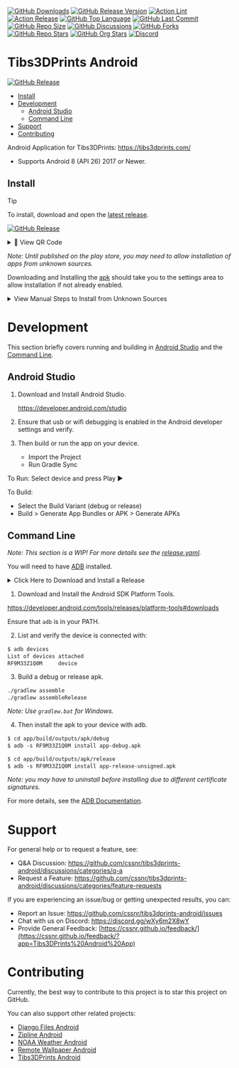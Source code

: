 [![GitHub Downloads](https://img.shields.io/github/downloads/cssnr/tibs3dprints-android/total?logo=github)](https://github.com/cssnr/tibs3dprints-android/releases/latest/download/tibs3dprints.apk)
[![GitHub Release Version](https://img.shields.io/github/v/release/cssnr/tibs3dprints-android?logo=github)](https://github.com/cssnr/tibs3dprints-android/releases/latest)
[![Action Lint](https://img.shields.io/github/actions/workflow/status/cssnr/tibs3dprints-android/release.yaml?logo=github&logoColor=white&label=lint)](https://github.com/cssnr/tibs3dprints-android/actions/workflows/lint.yaml)
[![Action Release](https://img.shields.io/github/actions/workflow/status/cssnr/tibs3dprints-android/lint.yaml?logo=github&logoColor=white&label=release)](https://github.com/cssnr/tibs3dprints-android/actions/workflows/release.yaml)
[![GitHub Top Language](https://img.shields.io/github/languages/top/cssnr/tibs3dprints-android?logo=htmx)](https://github.com/cssnr/tibs3dprints-android)
[![GitHub Last Commit](https://img.shields.io/github/last-commit/cssnr/tibs3dprints-android?logo=github&label=updated)](https://github.com/cssnr/tibs3dprints-android/graphs/commit-activity)
[![GitHub Repo Size](https://img.shields.io/github/repo-size/cssnr/tibs3dprints-android?logo=bookstack&logoColor=white&label=repo%20size)](https://github.com/cssnr/tibs3dprints-android)
[![GitHub Discussions](https://img.shields.io/github/discussions/cssnr/tibs3dprints-android)](https://github.com/cssnr/tibs3dprints-android/discussions)
[![GitHub Forks](https://img.shields.io/github/forks/cssnr/tibs3dprints-android?style=flat&logo=github)](https://github.com/cssnr/tibs3dprints-android/forks)
[![GitHub Repo Stars](https://img.shields.io/github/stars/cssnr/tibs3dprints-android?style=flat&logo=github)](https://github.com/cssnr/tibs3dprints-android/stargazers)
[![GitHub Org Stars](https://img.shields.io/github/stars/cssnr?style=flat&logo=github&label=org%20stars)](https://cssnr.github.io/)
[![Discord](https://img.shields.io/discord/899171661457293343?logo=discord&logoColor=white&label=discord&color=7289da)](https://discord.gg/wXy6m2X8wY)

# Tibs3DPrints Android

[![GitHub Release](https://img.shields.io/github/v/release/cssnr/tibs3dprints-android?style=for-the-badge&logo=android&label=Download%20Android%20APK&color=A4C639)](https://github.com/cssnr/tibs3dprints-android/releases/latest/download/tibs3dprints.apk)

- [Install](#Install)
- [Development](#Development)
  - [Android Studio](#Android-Studio)
  - [Command Line](#Command-Line)
- [Support](#Support)
- [Contributing](#Contributing)

Android Application for Tibs3DPrints: https://tibs3dprints.com/

- Supports Android 8 (API 26) 2017 or Newer.

## Install

> [!TIP]  
> To install, download and open the [latest release](https://github.com/cssnr/tibs3dprints-android/releases/latest).
>
> [![GitHub Release](https://img.shields.io/github/v/release/cssnr/tibs3dprints-android?style=for-the-badge&logo=android&label=Download%20Android%20APK&color=A4C639)](https://github.com/cssnr/tibs3dprints-android/releases/latest/download/tibs3dprints.apk)

<details><summary>📸 View QR Code</summary>

[![QR Code](https://raw.githubusercontent.com/smashedr/repo-images/refs/heads/master/tibs3dprints/qr-code-download.png)](https://github.com/cssnr/tibs3dprints-android/releases/latest/download/tibs3dprints.apk)

</details>

_Note: Until published on the play store, you may need to allow installation of apps from unknown sources._

Downloading and Installing the [apk](https://github.com/cssnr/tibs3dprints-android/releases/latest/download/tibs3dprints.apk)
should take you to the settings area to allow installation if not already enabled.

<details><summary>View Manual Steps to Install from Unknown Sources</summary>

1. Go to your device settings.
2. Search for "Install unknown apps" or similar.
3. Choose the app you will install the apk file from.
   - Select your web browser to install directly from it.
   - Select your file manager to open it, locate the apk and install from there.
4. Download the [Latest Release](https://github.com/cssnr/tibs3dprints-android/releases/latest/download/tibs3dprints.apk).
5. Open the download apk in the app you selected in step #3.
6. Choose Install and Accept any Play Protect notifications.
7. The app is now installed. Proceed to the [Setup](#Setup) section below.

</details>

# Development

This section briefly covers running and building in [Android Studio](#Android-Studio) and the [Command Line](#Command-Line).

## Android Studio

1. Download and Install Android Studio.

   https://developer.android.com/studio

2. Ensure that usb or wifi debugging is enabled in the Android developer settings and verify.

3. Then build or run the app on your device.
   - Import the Project
   - Run Gradle Sync

To Run: Select device and press Play ▶️

To Build:

- Select the Build Variant (debug or release)
- Build > Generate App Bundles or APK > Generate APKs

## Command Line

_Note: This section is a WIP! For more details see the [release.yaml](.github/workflows/release.yaml)._

You will need to have [ADB](https://developer.android.com/tools/adb) installed.

<details><summary>Click Here to Download and Install a Release</summary>

```shell
$ wget https://github.com/cssnr/tibs3dprints-android/releases/latest/download/tibs3dprints.apk
$ ls
tibs3dprints.apk

$ which adb
C:\Users\Shane\Android\sdk\platform-tools\adb.EXE

$ adb devices
List of devices attached
RF9M33Z1Q0M     device

$ adb -s RF9M33Z1Q0M install tibs3dprints.apk
Performing Incremental Install
Serving...
All files should be loaded. Notifying the device.
Success
Install command complete in 917 ms
```

See below for more details...

</details>

1. Download and Install the Android SDK Platform Tools.

https://developer.android.com/tools/releases/platform-tools#downloads

Ensure that `adb` is in your PATH.

2. List and verify the device is connected with:

```shell
$ adb devices
List of devices attached
RF9M33Z1Q0M     device
```

3. Build a debug or release apk.

```shell
./gradlew assemble
./gradlew assembleRelease
```

_Note: Use `gradlew.bat` for Windows._

4. Then install the apk to your device with adb.

```shell
$ cd app/build/outputs/apk/debug
$ adb -s RF9M33Z1Q0M install app-debug.apk
```

```shell
$ cd app/build/outputs/apk/release
$ adb -s RF9M33Z1Q0M install app-release-unsigned.apk
```

_Note: you may have to uninstall before installing due to different certificate signatures._

For more details, see the [ADB Documentation](https://developer.android.com/tools/adb#move).

# Support

For general help or to request a feature, see:

- Q&A Discussion: https://github.com/cssnr/tibs3dprints-android/discussions/categories/q-a
- Request a Feature: https://github.com/cssnr/tibs3dprints-android/discussions/categories/feature-requests

If you are experiencing an issue/bug or getting unexpected results, you can:

- Report an Issue: https://github.com/cssnr/tibs3dprints-android/issues
- Chat with us on Discord: https://discord.gg/wXy6m2X8wY
- Provide General Feedback: [https://cssnr.github.io/feedback/](https://cssnr.github.io/feedback/?app=Tibs3DPrints%20Android%20App)

# Contributing

Currently, the best way to contribute to this project is to star this project on GitHub.

You can also support other related projects:

- [Django Files Android](https://github.com/django-files/android-client?tab=readme-ov-file#readme)
- [Zipline Android](https://github.com/cssnr/zipline-android?tab=readme-ov-file#readme)
- [NOAA Weather Android](https://github.com/cssnr/noaa-weather-android?tab=readme-ov-file#readme)
- [Remote Wallpaper Android](https://github.com/cssnr/tibs3dprints-android?tab=readme-ov-file#readme)
- [Tibs3DPrints Android](https://github.com/cssnr/tibs3dprints-android?tab=readme-ov-file#readme)
